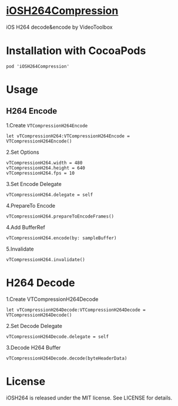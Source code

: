# [iOSH264Compression](https://github.com/Code-Dogs/iOSH264)
iOS H264 decode&encode by VideoToolbox

# Installation with CocoaPods

```
pod 'iOSH264Compression'
```
# Usage
## H264 Encode
1.Create `VTCompressionH264Encode`

```
let vTCompressionH264:VTCompressionH264Encode = VTCompressionH264Encode()
```
2.Set Options

```
vTCompressionH264.width = 480
vTCompressionH264.height = 640
vTCompressionH264.fps = 10
```

3.Set Encode Delegate

```
vTCompressionH264.delegate = self
```
4.PrepareTo Encode

```
vTCompressionH264.prepareToEncodeFrames()
```
4.Add BufferRef

```
vTCompressionH264.encode(by: sampleBuffer)
```
5.Invalidate

```
vTCompressionH264.invalidate()
```
# H264 Decode
1.Create VTCompressionH264Decode

```
let vTCompressionH264Decode:VTCompressionH264Decode = VTCompressionH264Decode()
```

2.Set Decode Delegate

```
vTCompressionH264Decode.delegate = self
```

3.Decode H264 Buffer

```
vTCompressionH264Decode.decode(byteHeaderData)
```


# License
iOSH264 is released under the MIT license. See LICENSE for details.